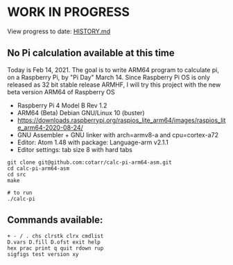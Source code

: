 # WORK IN PROGRESS

View progress to date: [HISTORY.md](../master/HISTORY.md)

## No Pi calculation available at this time

Today is Feb 14, 2021. The goal is to write ARM64 program
to calculate pi, on a Raspberry Pi, by "Pi Day" March 14.
Since Raspberry Pi OS is only released as 32 bit stable release ARMHF,
I will try this project with the new beta version ARM64 of Raspberry OS

- Raspberry Pi 4 Model B Rev 1.2
- ARM64 (Beta) Debian GNU/Linux 10 (buster)
- https://downloads.raspberrypi.org/raspios_lite_arm64/images/raspios_lite_arm64-2020-08-24/
- GNU Assembler + GNU linker with arch=armv8-a and cpu=cortex-a72
- Editor: Atom 1.48 with package: Language-arm v2.1.1
- Editor settings: tab size 8 with hard tabs

```
git clone git@github.com:cotarr/calc-pi-arm64-asm.git
cd calc-pi-arm64-asm
cd src
make

# to run
./calc-pi

```

## Commands available:

```
+ - / . chs clrstk clrx cmdlist
D.vars D.fill D.ofst exit help
hex prac print q quit rdown rup
sigfigs test version xy
```
